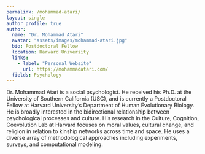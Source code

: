 ```yaml
---
permalink: /mohammad-atari/
layout: single
author_profile: true
author:
  name: "Dr. Mohammad Atari"
  avatar: "assets/images/mohammad-atari.jpg"
  bio: Postdoctoral Fellow
  location: Harvard University
  links:
    - label: "Personal Website"
      url: https://mohammadatari.com/
  fields: Psychology
---
```


Dr. Mohammad Atari is a social psychologist. He received his Ph.D. at the University of Southern California (USC), and is currently a Postdoctoral Fellow at Harvard University’s Department of Human Evolutionary Biology. He is broadly interested in the bidirectional relationship between psychological processes and culture. His research in the Culture, Cognition, Coevolution Lab at Harvard focuses on moral values, cultural change, and religion in relation to kinship networks across time and space. He uses a diverse array of methodological approaches including experiments, surveys, and computational modeling.  
